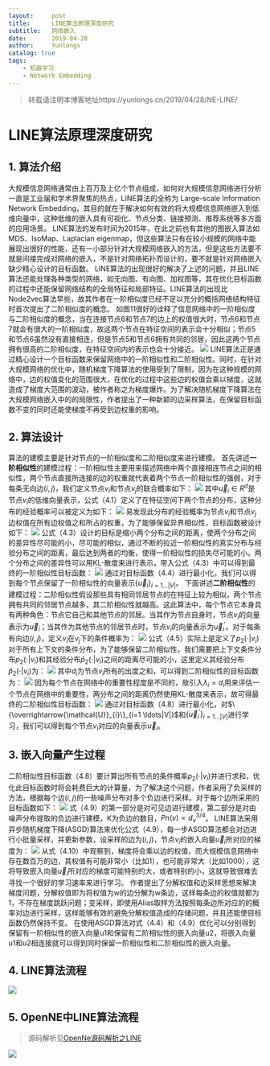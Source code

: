 ```yaml
---
layout:     post
title:      LINE算法原理深度研究
subtitle:   网络嵌入
date:       2019-04-28
author:     Yunlongs
catalog: true
tags:
    - 机器学习
    - Network Embedding
---
```


>转载请注明本博客地址https://yunlongs.cn/2019/04/28/NE-LINE/

# LINE算法原理深度研究
## 1. 算法介绍
大规模信息网络通常由上百万及上亿个节点组成，如何对大规模信息网络进行分析一直是工业届和学术界聚焦的热点，LINE算法的全称为 Large-scale Information Network Embedding，其目的就在于解决如何有效的将大规模信息网络嵌入到低维向量中，这种低维的嵌入具有可视化、节点分类、链接预测、推荐系统等多方面的应用场景。
LINE算法的发布时间为2015年，在此之前也有其他的图嵌入算法如MDS、IsoMap、Laplacian eigenmap，但这些算法只有在较小规模的网络中能展现出很好的性能，还有一小部分针对大规模网络嵌入的方法，但是这些方法要不就是间接完成对网络的嵌入，不是针对网络拓扑而设计的，要不就是针对网络嵌入缺少精心设计的目标函数。
LINE算法的出现很好的解决了上述的问题，并且LINE算法还能处理各种类型的网络，如无向图、有向图、加权图等，其在优化目标函数的过程中还能保留网络结构的全局特征和局部特征。LINE算法的出现比Node2vec算法早些，故其作者在一阶相似度已经不足以充分的概括网络结构特征时首次提出了二阶相似度的概念。
如图11很好的诠释了信息网络中的一阶相似度与二阶相似度的概念，当在连接节点6和节点7的边上的权值很大时，节点6和节点7就会有很大的一阶相似度，故这两个节点在特征空间的表示会十分相似；节点5和节点6虽然没有直接相连，但是节点5和节点6拥有共同的邻居，因此这两个节点拥有很高的二阶相似度，在特征空间内的表示也会十分接近。
![](https://yunlongs-1253041399.cos.ap-chengdu.myqcloud.com/image/OpenNe/LINE/1.jpg)
LINE算法正是通过精心设计一个目标函数来保留网络中的一阶相似性和二阶相似性。同时，在针对大规模网络的优化中，随机梯度下降算法的使用受到了限制，因为在这种规模的网络中，边的权值变化的范围很大，在优化的过程中这些边的权值会乘以梯度，这就造成了梯度大范围的波动，被作者称之为梯度爆炸。为了解决随机梯度下降算法在大规模网络嵌入中的的局限性，作者提出了一种新颖的边采样算法，在保留目标函数不变的同时还能使梯度不再受到边权重的影响。
## 2. 算法设计
算法的建模主要是针对节点的一阶相似度和二阶相似度来进行建模。
首先讲述**一阶相似性**的建模过程：一阶相似性主要用来描述网络中两个直接相连节点之间的相似性，两个节点直接所连接的边的权重就代表着两个节点一阶相似性的强弱，对于每条无向边$(i, j)$，我们定义节点$v_i$和节点$v_j$的联合概率如下：
![](https://yunlongs-1253041399.cos.ap-chengdu.myqcloud.com/image/OpenNe/LINE/2.jpg)
其中$\vec{u}_{i} \in R^{d}$是节点$v_i$的低维向量表示，公式（4.1）定义了在特征空间下两个节点的分布，这种分布的经验概率可以被定义为如下：
![](https://yunlongs-1253041399.cos.ap-chengdu.myqcloud.com/image/OpenNe/LINE/3.jpg)
易发现此分布的经验概率为节点$v_i$和节点$v_j$边权值在所有边权值之和所占的权重，为了能够保留异界相似性，目标函数被设计如下：
![](https://yunlongs-1253041399.cos.ap-chengdu.myqcloud.com/image/OpenNe/LINE/4.jpg)
公式（4.3）设计的目标是缩小两个分布之间的距离，使两个分布之间的差异性尽可能的小，尽可能的相似，通过不断的拉近一阶相似性的真实分布与经验分布之间的距离，最后达到两者的均衡，使得一阶相似性的损失尽可能的小。两个分布之间的差异性可以用KL-散度来进行表示，带入公式（4.3）中可以得到最终的一阶相似性目标函数：
![](https://yunlongs-1253041399.cos.ap-chengdu.myqcloud.com/image/OpenNe/LINE/5.jpg)
通过对目标函数（4.4）进行最小化，我们可以得到每个节点保留了一阶相似性的向量表示$\{\vec{u}_{i}\}_{i=1 \ldots|V|}$。
下面讲述**二阶相似性**的建模过程：二阶相似性假设那些具有相同邻居节点的在特征上较为相似，两个节点拥有共同的邻居节点越多，其二阶相似性就越高。这此算法中，每个节点它本身具有两种角色：节点它自己和其他节点的邻居。当其作为节点自身时，节点$v_i$的向量表示为$\vec{u}_{i}$；当其作为其他节点的邻居节点时，节点$v_i$的向量表示为$\vec{u}_{i}^{\prime}$。对于每条有向边$(i, j)$，定义$v_i$在$v_j$下的条件概率为：
![](https://yunlongs-1253041399.cos.ap-chengdu.myqcloud.com/image/OpenNe/LINE/6.jpg)
公式（4.5）实际上是定义了$p_{2}(\cdot | v_{i})$对于所有上下文的条件分布，为了能够保留二阶相似性，我们需要把上下文条件分布$p_{2}(\cdot | v_{i})$和其经验分布$\hat{p}_{2}(\cdot | v_{i})$之间的距离尽可能的小，这里定义其经验分布$\hat{p}_{2}(\cdot | v_{i})$为：
![](https://yunlongs-1253041399.cos.ap-chengdu.myqcloud.com/image/OpenNe/LINE/7.jpg)
其中$d_i$为节点$v_i$所有的出度之和，可以得到二阶相似性的目标函数为：
![](https://yunlongs-1253041399.cos.ap-chengdu.myqcloud.com/image/OpenNe/LINE/8.jpg)
因为每个节点在网络中的重要性程度是不同的，故引入$\lambda_{i}=d_{i}$用来评估一个节点在网络中的重要性，两分布之间的距离仍然使用KL-散度来表示，故可得最终的二阶相似性目标函数：
![](https://yunlongs-1253041399.cos.ap-chengdu.myqcloud.com/image/OpenNe/LINE/9.jpg)
通过对目标函数（4.8）进行最小化，对$\{\overrightarrow{\mathcal{U}}_{i}\}_{i=1 \ldots|V|}$和$\{\vec{u}_{i}^{\prime}\}_{i=1 \ldots|V|}$进行学习，我们可以得到每个节点$v_i$对应的向量表示$\vec{u}_{i}$。

## 3. 嵌入向量产生过程
二阶相似性目标函数（4.8）要计算出所有节点的条件概率$p_{2}(\cdot | v_{i})$并进行求和，优化此目标函数时将会耗费巨大的计算量，为了解决这个问题，作者采用了负采样的方法，根据每个边$(i, j)$的一些噪声分布对多个负边进行采样。对于每个边所采用的目标函数如下：
![](https://yunlongs-1253041399.cos.ap-chengdu.myqcloud.com/image/OpenNe/LINE/10.jpg)
式（4.9）的第一部分是对可见边进行建模，第二部分是对由噪声分布提取的负边进行建模，K为负边的数目，$P n(v) \propto d_{v}^{3 / 4}$。
LINE算法采用异步随机梯度下降(ASGD)算法来优化公式（4.9），每一步ASGD算法都会对边进行小批量采样，并更新参数，设采样的边为$(i, j)$，节点$v_i$的嵌入向量$\vec{u}_{i}$所对应的梯度为：
![](https://yunlongs-1253041399.cos.ap-chengdu.myqcloud.com/image/OpenNe/LINE/11.jpg)
从式（4.10）中观察到，梯度将会乘以边的权值，而大规模信息网络中存在数百万的边，其权值有可能非常小（比如1），也可能非常大（比如1000），这将导致嵌入向量$\vec{u}_{i}$所对应的梯度可能特别的大，或者特别的小，这就导致很难去寻找一个很好的学习速率来进行学习。
作者提出了分解权值和边采样思想来解决梯度问题，分解权值即为将权值为w的边分解为w条边，这样每条边的权值就都为1，不存在梯度跳跃问题；变采样，即使用Alias取样方法按照每条边所对应的的概率对边进行采样，这样能够有效的避免分解权值造成的存储问题，并且还能使目标函数仍然保持不变。
在使用ASGD算法对式（4.4）和（4.9）优化可以分别得到保留有一阶相似性的嵌入向量u1和保留有二阶相似性的嵌入向量u2，将嵌入向量u1和u2相连接就可以得到同时保留一阶相似性和二阶相似性的嵌入向量。
## 4. LINE算法流程
![](https://yunlongs-1253041399.cos.ap-chengdu.myqcloud.com/image/OpenNe/LINE/12.jpg)

## 5. OpenNE中LINE算法流程
>源码解析见[OpenNe源码解析之LINE
](https://yunlongs.cn/2019/02/28/OpenNE&LINE/)

![](https://yunlongs-1253041399.cos.ap-chengdu.myqcloud.com/image/OpenNe/LINE/13.jpg)